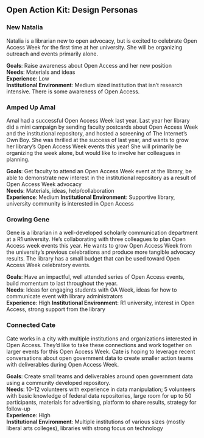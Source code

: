 ## Open Action Kit: Design Personas


### New Natalia
Natalia is a librarian new to open advocacy, but is excited to celebrate Open Access Week for the first time at her university. She will be organizing outreach and events primarily alone. 

**Goals**: Raise awareness about Open Access and her new position  
**Needs**: Materials and ideas   
**Experience**: Low  
**Institutional Environment**: Medium sized institution that isn’t research intensive. There is some awareness of Open Access.

### Amped Up Amal
Amal had a successful Open Access Week last year. Last year her library did a mini campaign by sending faculty postcards about Open Access Week and the institutional repository, and hosted a screening of The Internet’s Own Boy. She was thrilled at the success of last year, and wants to grow her library’s Open Access Week events this year! She will primarily be organizing the week alone, but would like to involve her colleagues in planning. 

**Goals**: Get faculty to attend an Open Access Week event at the library, be able to demonstrate new interest in the institutional repository as a result of Open Access Week advocacy  
**Needs**: Materials, ideas, help/collaboration  
**Experience**: Medium
**Institutional Environment**: Supportive library, university community is interested in Open Access

### Growing Gene
Gene is a librarian in a well-developed scholarly communication department at a R1 university. He’s collaborating with three colleagues to plan Open Access week events this year. He wants to grow Open Access Week from the university’s previous celebrations and produce more tangible advocacy results. The library has a small budget that can be used toward Open Access Week celebratory events.

**Goals**: Have an impactful, well attended series of Open Access events, build momentum to last throughout the year.  
**Needs**: Ideas for engaging students with OA Week, ideas for how to communicate event with library administrators  
**Experience**: High
**Institutional Environment**: R1 university, interest in Open Access, strong support from the library

### Connected Cate
Cate works in a city with multiple institutions and organizations interested in Open Access. They’d like to take these connections and work together on larger events for this Open Access Week. Cate is hoping to leverage recent conversations about open government data to create smaller action teams with deliverables during Open Access Week.

**Goals**: Create small teams and deliverables around open government data using a community developed repository.  
**Needs**: 10-12 volunteers with experience in data manipulation; 5 volunteers with basic knowledge of federal data repositories,  large room for up to 50 participants, materials for advertising, platform to share results, strategy for follow-up  
**Experience**: High  
**Institutional Environment**: Multiple institutions of various sizes (mostly liberal arts colleges), libraries with strong focus on technology 
